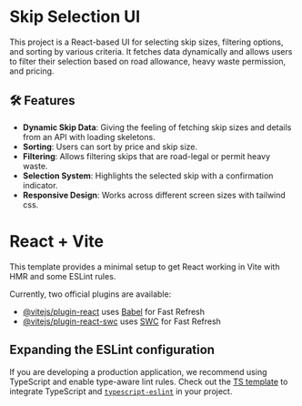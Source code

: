 # Skip Selection UI

This project is a React-based UI for selecting skip sizes, filtering options, and sorting by various criteria. It fetches data dynamically and allows users to filter their selection based on road allowance, heavy waste permission, and pricing.

## 🛠 Features

- **Dynamic Skip Data**: Giving the feeling of fetching skip sizes and details from an API with loading skeletons.
- **Sorting**: Users can sort by price and skip size.
- **Filtering**: Allows filtering skips that are road-legal or permit heavy waste.
- **Selection System**: Highlights the selected skip with a confirmation indicator.
- **Responsive Design**: Works across different screen sizes with tailwind css.

# React + Vite

This template provides a minimal setup to get React working in Vite with HMR and some ESLint rules.

Currently, two official plugins are available:

- [@vitejs/plugin-react](https://github.com/vitejs/vite-plugin-react/blob/main/packages/plugin-react/README.md) uses [Babel](https://babeljs.io/) for Fast Refresh
- [@vitejs/plugin-react-swc](https://github.com/vitejs/vite-plugin-react-swc) uses [SWC](https://swc.rs/) for Fast Refresh

## Expanding the ESLint configuration

If you are developing a production application, we recommend using TypeScript and enable type-aware lint rules. Check out the [TS template](https://github.com/vitejs/vite/tree/main/packages/create-vite/template-react-ts) to integrate TypeScript and [`typescript-eslint`](https://typescript-eslint.io) in your project.
